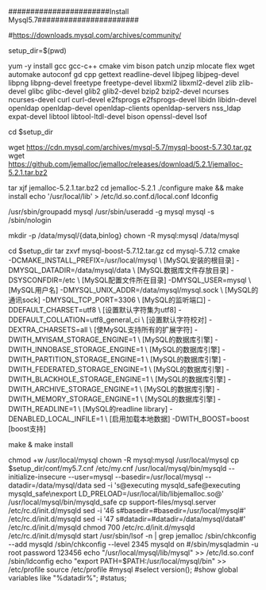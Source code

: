 #######################Install Mysql5.7#######################

#https://downloads.mysql.com/archives/community/

setup_dir=$(pwd)

yum -y install gcc gcc-c++ cmake vim bison patch unzip mlocate flex wget automake autoconf gd cpp gettext readline-devel libjpeg libjpeg-devel libpng libpng-devel freetype freetype-devel libxml2 libxml2-devel zlib zlib-devel glibc glibc-devel glib2 glib2-devel bzip2 bzip2-devel ncurses ncurses-devel curl curl-devel e2fsprogs e2fsprogs-devel libidn libidn-devel openldap openldap-devel openldap-clients openldap-servers nss_ldap expat-devel libtool libtool-ltdl-devel bison openssl-devel lsof



cd $setup_dir

wget https://cdn.mysql.com/archives/mysql-5.7/mysql-boost-5.7.30.tar.gz
wget https://github.com/jemalloc/jemalloc/releases/download/5.2.1/jemalloc-5.2.1.tar.bz2

tar xjf jemalloc-5.2.1.tar.bz2
cd jemalloc-5.2.1
./configure
make && make install
echo '/usr/local/lib' > /etc/ld.so.conf.d/local.conf
ldconfig



/usr/sbin/groupadd mysql
/usr/sbin/useradd -g mysql mysql -s /sbin/nologin

mkdir -p /data/mysql/{data,binlog}
chown -R mysql:mysql /data/mysql

cd $setup_dir
tar zxvf mysql-boost-5.7.12.tar.gz
cd mysql-5.7.12
cmake \
-DCMAKE_INSTALL_PREFIX=/usr/local/mysql \                     [MySQL安装的根目录]
-DMYSQL_DATADIR=/data/mysql/data \                            [MySQL数据库文件存放目录]
-DSYSCONFDIR=/etc \                                           [MySQL配置文件所在目录]
-DMYSQL_USER=mysql \                                          [MySQL用户名]
-DMYSQL_UNIX_ADDR=/data/mysql/mysql.sock \                    [MySQL的通讯sock]
-DMYSQL_TCP_PORT=3306 \                                       [MySQL的监听端口]
-DDEFAULT_CHARSET=utf8 \                                      [设置默认字符集为utf8]
-DDEFAULT_COLLATION=utf8_general_ci \                         [设置默认字符校对]
-DEXTRA_CHARSETS=all \                                        [使MySQL支持所有的扩展字符]
-DWITH_MYISAM_STORAGE_ENGINE=1 \                              [MySQL的数据库引擎]
-DWITH_INNOBASE_STORAGE_ENGINE=1 \                            [MySQL的数据库引擎]
-DWITH_PARTITION_STORAGE_ENGINE=1 \                           [MySQL的数据库引擎]
-DWITH_FEDERATED_STORAGE_ENGINE=1 \                           [MySQL的数据库引擎]
-DWITH_BLACKHOLE_STORAGE_ENGINE=1 \                           [MySQL的数据库引擎]
-DWITH_ARCHIVE_STORAGE_ENGINE=1 \                             [MySQL的数据库引擎]
-DWITH_MEMORY_STORAGE_ENGINE=1 \                              [MySQL的数据库引擎]
-DWITH_READLINE=1 \                                           [MySQL的readline library]
-DENABLED_LOCAL_INFILE=1 \                                    [启用加载本地数据]
-DWITH_BOOST=boost                                            [boost支持]

make & make install


chmod +w /usr/local/mysql
chown -R mysql:mysql /usr/local/mysql
cp $setup_dir/conf/my5.7.cnf  /etc/my.cnf
/usr/local/mysql/bin/mysqld --initialize-insecure --user=mysql --basedir=/usr/local/mysql --datadir=/data/mysql/data
sed -i 's@executing mysqld_safe@executing mysqld_safe\nexport LD_PRELOAD=/usr/local/lib/libjemalloc.so@' /usr/local/mysql/bin/mysqld_safe
cp support-files/mysql.server /etc/rc.d/init.d/mysqld
sed -i '46 s#basedir=#basedir=/usr/local/mysql#'  /etc/rc.d/init.d/mysqld
sed -i '47 s#datadir=#datadir=/data/mysql/data#'  /etc/rc.d/init.d/mysqld
chmod 700 /etc/rc.d/init.d/mysqld
/etc/rc.d/init.d/mysqld start
/usr/sbin/lsof -n | grep jemalloc
/sbin/chkconfig --add mysqld
/sbin/chkconfig --level 2345 mysqld on
#/sbin/mysqladmin -u root password 123456
echo "/usr/local/mysql/lib/mysql" >> /etc/ld.so.conf
/sbin/ldconfig
echo "export PATH=$PATH:/usr/local/mysql/bin" >> /etc/profile
source /etc/profile
#mysql
#select version();
#show global variables like "%datadir%";
#status;
